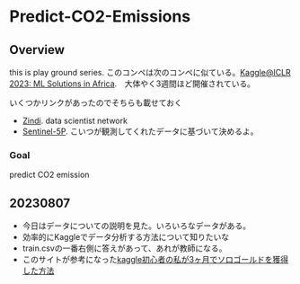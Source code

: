 # Predict-CO2-Emissions

## Overview
this is play ground series. このコンペは次のコンペに似ている。[Kaggle@ICLR 2023: ML Solutions in Africa](https://www.kaggle.com/iclr-2023).　大体やく3週間ほど開催されている。

いくつかリンクがあったのでそちらも載せておく
+ [Zindi](https://zindi.africa/). data scientist network
+ [Sentinel-5P](https://sentinels.copernicus.eu/web/sentinel/missions/sentinel-5p). こいつが観測してくれたデータに基づいて決めるよ。

### Goal
predict CO2 emission

## 20230807
+ 今日はデータについての説明を見た。いろいろなデータがある。
+ 効率的にKaggleでデータ分析する方法について知りたいな
+ train.csvの一番右側に答えがあって、あれが教師になる。
+ このサイトが参考になった[kaggle初心者の私が3ヶ月でソロゴールドを獲得した方法](https://blog.recruit.co.jp/rco/kaggle_by_novice_engineer/)
